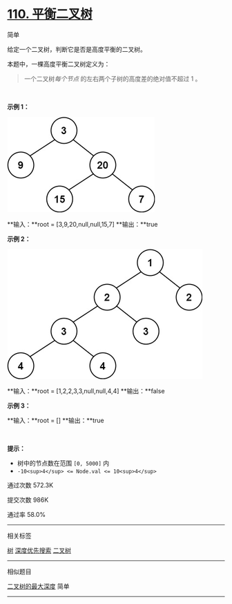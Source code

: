 # [110\. 平衡二叉树](https://leetcode.cn/problems/balanced-binary-tree/)

简单

给定一个二叉树，判断它是否是高度平衡的二叉树。

本题中，一棵高度平衡二叉树定义为：

> 一个二叉树*每个节点* 的左右两个子树的高度差的绝对值不超过 1 。

&nbsp;

**示例 1：**

![Alt text](110_1.png)

**输入：**root = \[3,9,20,null,null,15,7\]
**输出：**true

**示例 2：**

![Alt text](110_2.png)

**输入：**root = \[1,2,2,3,3,null,null,4,4\]
**输出：**false

**示例 3：**

**输入：**root = \[\]
**输出：**true

&nbsp;

**提示：**

- 树中的节点数在范围 `[0, 5000]` 内
- `-10<sup>4</sup> <= Node.val <= 10<sup>4</sup>`

通过次数 572.3K

提交次数 986K

通过率 58.0%

* * *

相关标签

[树](https://leetcode.cn/tag/tree/)
[深度优先搜索](https://leetcode.cn/tag/depth-first-search/)
[二叉树](https://leetcode.cn/tag/binary-tree/)

* * *

相似题目

[二叉树的最大深度](https://leetcode.cn/problems/maximum-depth-of-binary-tree/) 简单

* * *